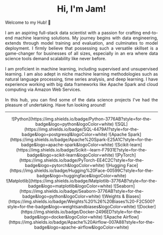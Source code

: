 ﻿<h1 align=center>Hi, I'm Jam!</h1>

<p align=justify>
  Welcome to my Hub! 👋
  <br><br>
  I am an aspiring full-stack data scientist with a passion for crafting end-to-end machine learning solutions. My journey begins with data engineering, extends through model training and evaluation, and culminates to model deployment. I firmly believe that possessing such a versatile skillset is a game-changer for businesses of all sizes, especially in an era where data science tools demand scalability like never before.
  <br><br>
  I am proficient in machine learning, including supervised and unsupervised learning. I am also adept in niche machine learning methodologies such as natural language processing, time series analysis, and deep learning. I have experience working with big data frameworks like Apache Spark and cloud computing via Amazon Web Services.
  <br><br>
  In this hub, you can find some of the data science projects I've had the pleasure of undertaking. Have fun looking around!
</p>

***

<div align=center>
![Python](https://img.shields.io/badge/Python-3776AB?style=for-the-badge&logo=python&logoColor=white)
![SQL](https://img.shields.io/badge/SQL-4479A1?style=for-the-badge&logo=postgresql&logoColor=white)
![Apache Spark](https://img.shields.io/badge/Apache%20Spark-E25A1C?style=for-the-badge&logo=apache-spark&logoColor=white)
![Scikit-learn](https://img.shields.io/badge/Scikit--learn-F7931E?style=for-the-badge&logo=scikit-learn&logoColor=white)
![PyTorch](https://img.shields.io/badge/PyTorch-EE4C2C?style=for-the-badge&logo=pytorch&logoColor=white)
![Hugging Face](https://img.shields.io/badge/Hugging%20Face-00599C?style=for-the-badge&logo=huggingface&logoColor=white)
<br>
![Matplotlib](https://img.shields.io/badge/Matplotlib-3776AB?style=for-the-badge&logo=matplotlib&logoColor=white)
![Seaborn](https://img.shields.io/badge/Seaborn-3776AB?style=for-the-badge&logo=python&logoColor=white)
![Weights & Biases](https://img.shields.io/badge/Weights%20%26%20Biases%20-F2C500?style=for-the-badge&logo=weightsandbiases&logoColor=white)
![Docker](https://img.shields.io/badge/Docker-2496ED?style=for-the-badge&logo=docker&logoColor=white)
![Apache Airflow](https://img.shields.io/badge/Apache%20Airflow-007A88?style=for-the-badge&logo=apache-airflow&logoColor=white)
</div>


